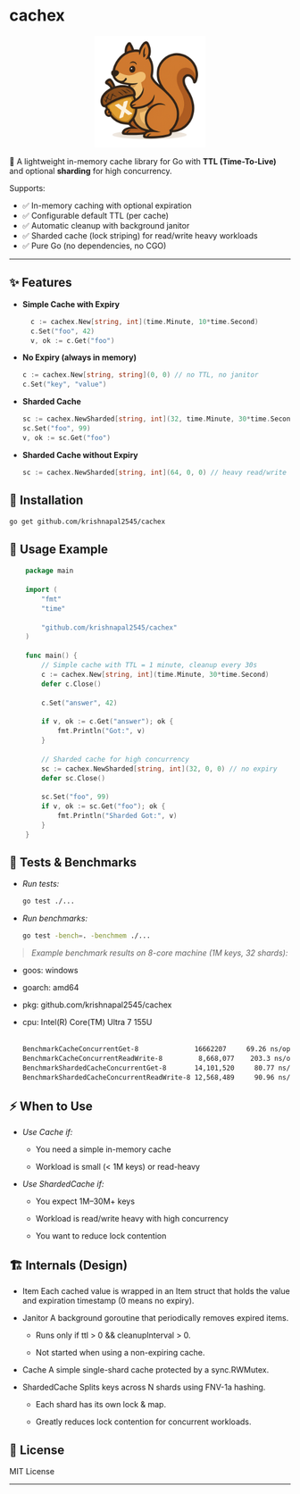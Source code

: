 # cachex

<p align="center">
  <img src="https://raw.githubusercontent.com/krishnapal2545/cachex/main/docs/squirrel_cache.png" alt="CacheX Logo" width="200"/>
</p>


🚀 A lightweight in-memory cache library for Go with **TTL (Time-To-Live)** and optional **sharding** for high concurrency.  

Supports:
- ✅ In-memory caching with optional expiration  
- ✅ Configurable default TTL (per cache)  
- ✅ Automatic cleanup with background janitor  
- ✅ Sharded cache (lock striping) for read/write heavy workloads  
- ✅ Pure Go (no dependencies, no CGO)  

---

## ✨ Features

- **Simple Cache with Expiry**
  ```go
    c := cachex.New[string, int](time.Minute, 10*time.Second)
    c.Set("foo", 42)
    v, ok := c.Get("foo")
  ```
- **No Expiry (always in memory)**
    ```go
    c := cachex.New[string, string](0, 0) // no TTL, no janitor
    c.Set("key", "value")

    ```
- **Sharded Cache**
    ```go
    sc := cachex.NewSharded[string, int](32, time.Minute, 30*time.Second)
    sc.Set("foo", 99)
    v, ok := sc.Get("foo")
    ```
- **Sharded Cache without Expiry**
    ```go
    sc := cachex.NewSharded[string, int](64, 0, 0) // heavy read/write cache
    ```

## 🔧 Installation
    go get github.com/krishnapal2545/cachex

## 📖 Usage Example

```go
    package main

    import (
        "fmt"
        "time"

        "github.com/krishnapal2545/cachex"
    )

    func main() {
        // Simple cache with TTL = 1 minute, cleanup every 30s
        c := cachex.New[string, int](time.Minute, 30*time.Second)
        defer c.Close()

        c.Set("answer", 42)

        if v, ok := c.Get("answer"); ok {
            fmt.Println("Got:", v)
        }

        // Sharded cache for high concurrency
        sc := cachex.NewSharded[string, int](32, 0, 0) // no expiry
        defer sc.Close()

        sc.Set("foo", 99)
        if v, ok := sc.Get("foo"); ok {
            fmt.Println("Sharded Got:", v)
        }
    }
```

## 🧪 Tests & Benchmarks

- *Run tests:*

    ```bash
    go test ./...
    ```


- *Run benchmarks:*

    ```bash 
    go test -bench=. -benchmem ./...
    ```


>  *Example benchmark results on 8-core machine (1M keys, 32 shards):*

- goos: windows
- goarch: amd64
- pkg: github.com/krishnapal2545/cachex
- cpu: Intel(R) Core(TM) Ultra 7 155U

    ```bash

    BenchmarkCacheConcurrentGet-8              16662207     69.26 ns/op
    BenchmarkCacheConcurrentReadWrite-8         8,668,077    203.3 ns/op
    BenchmarkShardedCacheConcurrentGet-8       14,101,520     80.77 ns/op
    BenchmarkShardedCacheConcurrentReadWrite-8 12,568,489     90.96 ns/op

    ```

##  ⚡ When to Use

- *Use Cache if:*

    - You need a simple in-memory cache

    - Workload is small (< 1M keys) or read-heavy

- *Use ShardedCache if:* 

    - You expect 1M–30M+ keys

    - Workload is read/write heavy with high concurrency

    - You want to reduce lock contention

## 🏗 Internals (Design)

- Item
Each cached value is wrapped in an Item struct that holds the value and expiration timestamp (0 means no expiry).

- Janitor
A background goroutine that periodically removes expired items.

    - Runs only if ttl > 0 && cleanupInterval > 0.

    - Not started when using a non-expiring cache.

- Cache
A simple single-shard cache protected by a sync.RWMutex.

- ShardedCache
Splits keys across N shards using FNV-1a hashing.

    -   Each shard has its own lock & map.

    - Greatly reduces lock contention for concurrent workloads.


## 📜 License

MIT License

---
